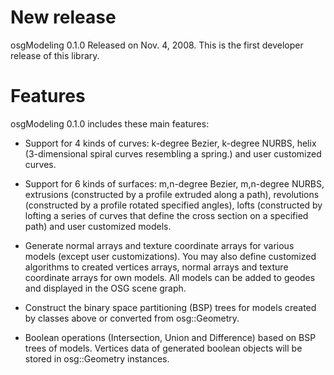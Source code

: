 # New release #

osgModeling 0.1.0 Released on Nov. 4, 2008. This is the first developer release of this library.

# Features #

osgModeling 0.1.0 includes these main features:

- Support for 4 kinds of curves: k-degree Bezier, k-degree NURBS, helix (3-dimensional
spiral curves resembling a spring.) and user customized curves.

- Support for 6 kinds of surfaces: m,n-degree Bezier, m,n-degree NURBS, extrusions
(constructed by a profile extruded along a path), revolutions (constructed by a profile
rotated specified angles), lofts (constructed by lofting a series of curves that define
the cross section on a specified path) and user customized models.

- Generate normal arrays and texture coordinate arrays for various models (except user
customizations). You may also define customized algorithms to created vertices arrays,
normal arrays and texture coordinate arrays for own models. All models can be added to
geodes and displayed in the OSG scene graph.

- Construct the binary space partitioning (BSP) trees for models created by classes above
or converted from osg::Geometry.

- Boolean operations (Intersection, Union and Difference) based on BSP trees of models.
Vertices data of generated boolean objects will be stored in osg::Geometry instances.